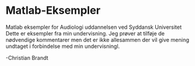 # Matlab-Eksempler
Matlab eksempler for Audiologi uddannelsen ved Syddansk Universitet
Dette er eksempler fra min undervisning. Jeg prøver at tilføje de nødvendige kommentarer men det er ikke allesammen der vil give mening undtaget i forbindelse med min undervisningl.

-Christian Brandt

